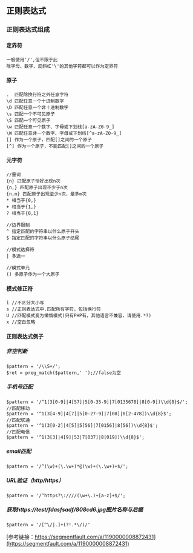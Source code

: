 ## 正则表达式
### 正则表达式组成
#### 定界符
    一般使用'/',但不限于此
    除字母、数字、反斜杠'\'的其他字符都可以作为定界符
#### 原子
    .  匹配除换行符之外任意字符
    \d 匹配任意一个十进制数字
    \D 匹配任意一个非十进制数字
    \s 匹配一个不可见原子
    \S 匹配一个可见原子
    \w 匹配任意一个数字、字母或下划线[a-zA-Z0-9_]
    \W 匹配任意非一个数字、字母或下划线[^a-zA-Z0-9_]
    [] 作为一个原子，匹配[]之间的一个原子
    [^] 作为一个原子，不能匹配[]之间的一个原子
#### 元字符
    //量词
    {n} 匹配原子恰好出现n次
    {n,} 匹配原子出现不少于n次
    {n,m} 匹配原子出现至少n次，最多m次
    * 相当于{0,}
    + 相当于{1,}
    ? 相当于{0,1}
    
    //边界限制
    ^ 指定匹配的字符串以什么原子开头
    $ 指定匹配的字符串以什么原子结尾
    
    //模式选择符
    | 多选一
    
    //模式单元
    () 多原子作为一个大原子
    
#### 模式修正符
    i //不区分大小写
    s //正则表达式中.匹配所有字符，包括换行符
    U //匹配模式变为懒惰模式(只有PHP有，其他语言不兼容，请使用.*?)
    x //空白忽略

#### 正则表达式例子
##### 非空判断
    $pattern = '/\\S+/';
    $ret = preg_match($pattern,' ');//false为空
##### 手机号匹配
    $pattern = '/^1(3[0-9]|4[57]|5[0-35-9]|7[0135678]|8[0-9])\\d{8}$/';
    //匹配移动
    $pattern = '^1(3[4-9]|4[7]|5[0-27-9]|7[08]|8[2-478])\\d{8}$';
    //匹配联通
    $pattern = '^1(3[0-2]|4[5]|5[56]|7[0156]|8[56])\\d{8}$';
    //匹配电信
    $pattern = '^1(3[3]|4[9]|53|7[037]|8[019])\\d{8}$';
##### email匹配
    $pattern = '/^(\w)+(\.\w+)*@(\w)+(\.\w+)+$/';
##### URL验证（http/https）
    $pattern = '/^https?\:////(\w+\.)+[a-z]+$/';
##### 获取https://test/fdasfsadf/808cd6.jpg图片名称与后缀
    $pattern = '/[^\/|.]+(?!.*\/)/' 
[参考链接：https://segmentfault.com/a/1190000008872431](https://segmentfault.com/a/1190000008872431)    